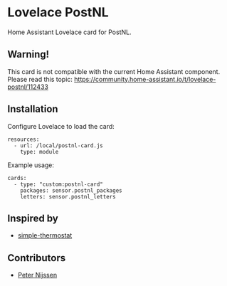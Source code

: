 # Lovelace PostNL
Home Assistant Lovelace card for PostNL.

## Warning!
This card is not compatible with the current Home Assistant component. Please read this topic:
https://community.home-assistant.io/t/lovelace-postnl/112433

## Installation

Configure Lovelace to load the card:
```
resources:
  - url: /local/postnl-card.js
    type: module
 ```

Example usage:
```
cards:
  - type: "custom:postnl-card"
    packages: sensor.postnl_packages
    letters: sensor.postnl_letters
 ```

## Inspired by
* [simple-thermostat](https://github.com/nervetattoo/simple-thermostat)

## Contributors
* [Peter Nijssen](https://github.com/peternijssen)
